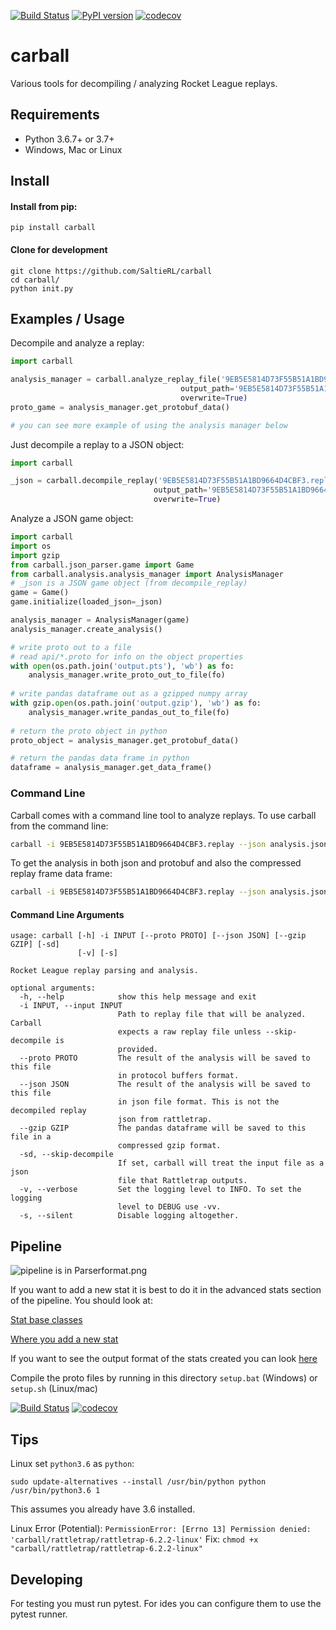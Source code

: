 [![Build Status](https://travis-ci.org/SaltieRL/carball.svg?branch=master)](https://travis-ci.org/SaltieRL/carball)
[![PyPI version](https://badge.fury.io/py/carball.svg)](https://badge.fury.io/py/carball)
[![codecov](https://codecov.io/gh/SaltieRL/carball/branch/unit_tests/graph/badge.svg)](https://codecov.io/gh/SaltieRL/carball)

# carball
Various tools for decompiling / analyzing Rocket League replays.

## Requirements

- Python 3.6.7+ or 3.7+
- Windows, Mac or Linux

## Install

#### Install from pip:

`pip install carball`

#### Clone for development

```
git clone https://github.com/SaltieRL/carball
cd carball/
python init.py
```


## Examples / Usage

Decompile and analyze a replay:
```Python
import carball

analysis_manager = carball.analyze_replay_file('9EB5E5814D73F55B51A1BD9664D4CBF3.replay', 
                                      output_path='9EB5E5814D73F55B51A1BD9664D4CBF3.json', 
                                      overwrite=True)
proto_game = analysis_manager.get_protobuf_data()

# you can see more example of using the analysis manager below

```

Just decompile a replay to a JSON object:

```Python
import carball

_json = carball.decompile_replay('9EB5E5814D73F55B51A1BD9664D4CBF3.replay', 
                                output_path='9EB5E5814D73F55B51A1BD9664D4CBF3.json', 
                                overwrite=True)
```

Analyze a JSON game object:
```Python
import carball
import os
import gzip
from carball.json_parser.game import Game
from carball.analysis.analysis_manager import AnalysisManager
# _json is a JSON game object (from decompile_replay)
game = Game()
game.initialize(loaded_json=_json)

analysis_manager = AnalysisManager(game)
analysis_manager.create_analysis()

# write proto out to a file
# read api/*.proto for info on the object properties
with open(os.path.join('output.pts'), 'wb') as fo:
    analysis_manager.write_proto_out_to_file(fo)
    
# write pandas dataframe out as a gzipped numpy array
with gzip.open(os.path.join('output.gzip'), 'wb') as fo:
    analysis_manager.write_pandas_out_to_file(fo)
    
# return the proto object in python
proto_object = analysis_manager.get_protobuf_data()

# return the pandas data frame in python
dataframe = analysis_manager.get_data_frame()
```

### Command Line

Carball comes with a command line tool to analyze replays. To use carball from the command line:

```bash
carball -i 9EB5E5814D73F55B51A1BD9664D4CBF3.replay --json analysis.json
```

To get the analysis in both json and protobuf and also the compressed replay frame data frame:

```bash
carball -i 9EB5E5814D73F55B51A1BD9664D4CBF3.replay --json analysis.json --proto analysis.pts --gzip frames.gzip
```

#### Command Line Arguments

```
usage: carball [-h] -i INPUT [--proto PROTO] [--json JSON] [--gzip GZIP] [-sd]
               [-v] [-s]

Rocket League replay parsing and analysis.

optional arguments:
  -h, --help            show this help message and exit
  -i INPUT, --input INPUT
                        Path to replay file that will be analyzed. Carball
                        expects a raw replay file unless --skip-decompile is
                        provided.
  --proto PROTO         The result of the analysis will be saved to this file
                        in protocol buffers format.
  --json JSON           The result of the analysis will be saved to this file
                        in json file format. This is not the decompiled replay
                        json from rattletrap.
  --gzip GZIP           The pandas dataframe will be saved to this file in a
                        compressed gzip format.
  -sd, --skip-decompile
                        If set, carball will treat the input file as a json
                        file that Rattletrap outputs.
  -v, --verbose         Set the logging level to INFO. To set the logging
                        level to DEBUG use -vv.
  -s, --silent          Disable logging altogether.
```

## Pipeline
![pipeline is in Parserformat.png](Parser%20format.png)

If you want to add a new stat it is best to do it in the advanced stats section of the pipeline.
You should look at:

[Stat base classes](carball/analysis/stats/stats.py)

[Where you add a new stat](carball/analysis/stats/stats_list.py)

If you want to see the output format of the stats created you can look [here](api)

Compile the proto files by running in this directory
`setup.bat` (Windows) or `setup.sh` (Linux/mac)

[![Build Status](https://travis-ci.org/SaltieRL/carball.svg?branch=master)](https://travis-ci.org/SaltieRL/carball)
[![codecov](https://codecov.io/gh/SaltieRL/carball/branch/master/graph/badge.svg)](https://codecov.io/gh/SaltieRL/carball)


## Tips

Linux set `python3.6` as `python`:
```Python3
sudo update-alternatives --install /usr/bin/python python /usr/bin/python3.6 1
```
This assumes you already have 3.6 installed.

Linux Error (Potential):
`PermissionError: [Errno 13] Permission denied: 'carball/rattletrap/rattletrap-6.2.2-linux'`
Fix:
`chmod +x "carball/rattletrap/rattletrap-6.2.2-linux"`


## Developing

For testing you must run pytest.  For ides you can configure them to use the pytest runner.
